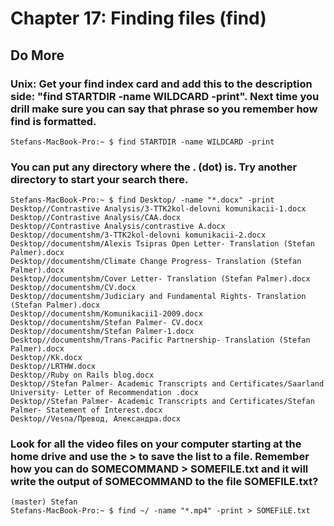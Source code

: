 
# Chapter 17: Finding files (find)

## Do More

### Unix: Get your find index card and add this to the description side: "find STARTDIR -name WILDCARD -print". Next time you drill make sure you can say that phrase so you remember how find is formatted.

    Stefans-MacBook-Pro:~ $ find STARTDIR -name WILDCARD -print

### You can put any directory where the . (dot) is. Try another directory to start your search there.

    Stefans-MacBook-Pro:~ $ find Desktop/ -name "*.docx" -print
    Desktop//Contrastive Analysis/3-TTK2kol-delovni komunikacii-1.docx
    Desktop//Contrastive Analysis/CAA.docx
    Desktop//Contrastive Analysis/contrastive A.docx
    Desktop//documentshm/3-TTK2kol-delovni komunikacii-2.docx
    Desktop//documentshm/Alexis Tsipras Open Letter- Translation (Stefan Palmer).docx
    Desktop//documentshm/Climate Change Progress- Translation (Stefan Palmer).docx
    Desktop//documentshm/Cover Letter- Translation (Stefan Palmer).docx
    Desktop//documentshm/CV.docx
    Desktop//documentshm/Judiciary and Fundamental Rights- Translation (Stefan Palmer).docx
    Desktop//documentshm/Komunikacii1-2009.docx
    Desktop//documentshm/Stefan Palmer- CV.docx
    Desktop//documentshm/Stefan Palmer-1.docx
    Desktop//documentshm/Trans-Pacific Partnership- Translation (Stefan Palmer).docx
    Desktop//Kk.docx
    Desktop//LRTHW.docx
    Desktop//Ruby on Rails blog.docx
    Desktop//Stefan Palmer- Academic Transcripts and Certificates/Saarland University- Letter of Recommendation .docx
    Desktop//Stefan Palmer- Academic Transcripts and Certificates/Stefan Palmer- Statement of Interest.docx
    Desktop//Vesna/Превод, Александра.docx

### Look for all the video files on your computer starting at the home drive and use the > to save the list to a file. Remember how you can do SOMECOMMAND > SOMEFILE.txt and it will write the output of SOMECOMMAND to the file SOMEFILE.txt?

    (master) Stefan
    Stefans-MacBook-Pro:~ $ find ~/ -name "*.mp4" -print > SOMEFiLE.txt
    
    
    
